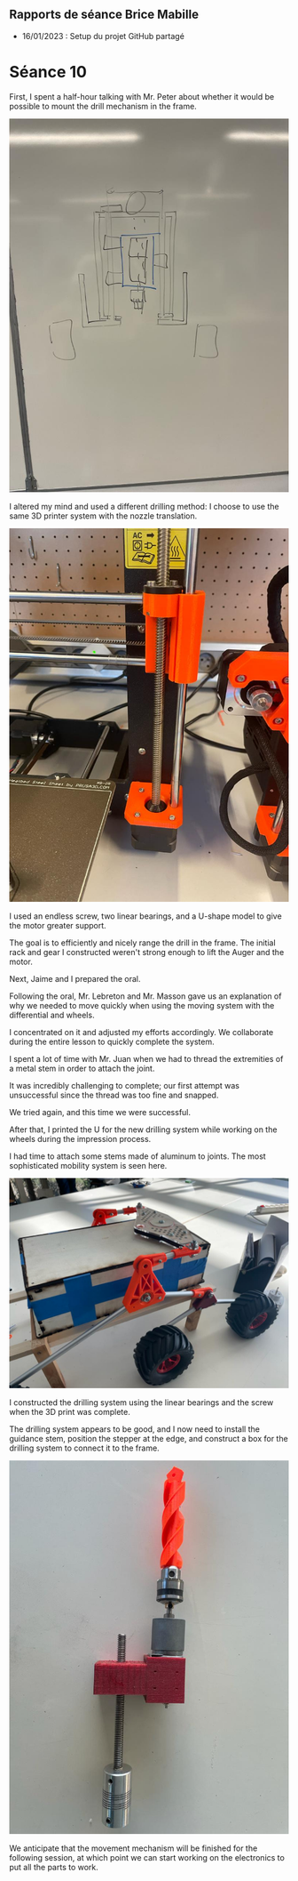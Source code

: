 ## Rapports de séance Brice Mabille

- 16/01/2023 : Setup du projet GitHub partagé

# Séance 10


First, I spent a half-hour talking with Mr. Peter about whether it would be possible to mount the drill mechanism in the frame.

![image](../../Documentation/Images/discussiondrillingsystem.jpeg)

I altered my mind and used a different drilling method: I choose to use the same 3D printer system with the nozzle translation.

![image](../../Documentation/Images/Translation3Dprinter.jpeg)

I used an endless screw, two linear bearings, and a U-shape model to give the motor greater support.

The goal is to efficiently and nicely range the drill in the frame. The initial rack and gear I constructed weren't strong enough to lift the Auger and the motor.

Next, Jaime and I prepared the oral.

Following the oral, Mr. Lebreton and Mr. Masson gave us an explanation of why we needed to move quickly when using the moving system with the differential and wheels.

I concentrated on it and adjusted my efforts accordingly. We collaborate during the entire lesson to quickly complete the system.

I spent a lot of time with Mr. Juan when we had to thread the extremities of a metal stem in order to attach the joint.

It was incredibly challenging to complete; our first attempt was unsuccessful since the thread was too fine and snapped.

We tried again, and this time we were successful.

After that, I printed the U for the new drilling system while working on the wheels during the impression process.

I had time to attach some stems made of aluminum to joints. The most sophisticated mobility system is seen here.

![image](../../Documentation/Images/suspensionsystem.jpeg)

I constructed the drilling system using the linear bearings and the screw when the 3D print was complete.

The drilling system appears to be good, and I now need to install the guidance stem, position the stepper at the edge, and construct a box for the drilling system to connect it to the frame.

![image](../../Documentation/Images/drillingsystem2.jpeg)

We anticipate that the movement mechanism will be finished for the following session, at which point we can start working on the electronics to put all the parts to work.
